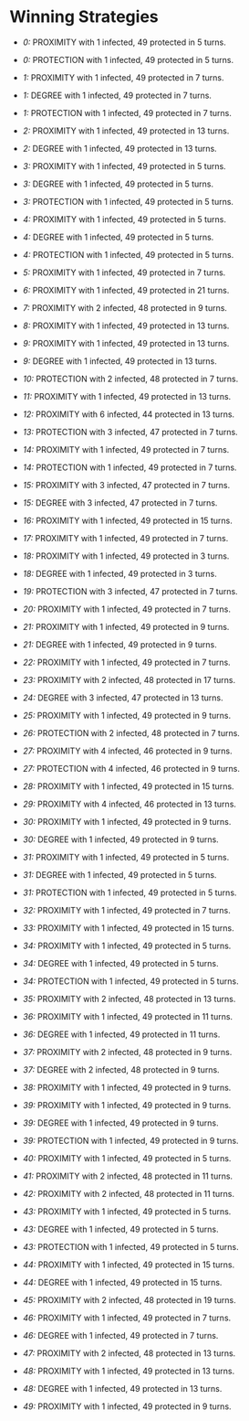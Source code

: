 # Winning Strategies

* _0:_ PROXIMITY with 1 infected, 49 protected in 5 turns.


* _0:_ PROTECTION with 1 infected, 49 protected in 5 turns.


* _1:_ PROXIMITY with 1 infected, 49 protected in 7 turns.


* _1:_ DEGREE with 1 infected, 49 protected in 7 turns.


* _1:_ PROTECTION with 1 infected, 49 protected in 7 turns.


* _2:_ PROXIMITY with 1 infected, 49 protected in 13 turns.


* _2:_ DEGREE with 1 infected, 49 protected in 13 turns.


* _3:_ PROXIMITY with 1 infected, 49 protected in 5 turns.


* _3:_ DEGREE with 1 infected, 49 protected in 5 turns.


* _3:_ PROTECTION with 1 infected, 49 protected in 5 turns.


* _4:_ PROXIMITY with 1 infected, 49 protected in 5 turns.


* _4:_ DEGREE with 1 infected, 49 protected in 5 turns.


* _4:_ PROTECTION with 1 infected, 49 protected in 5 turns.


* _5:_ PROXIMITY with 1 infected, 49 protected in 7 turns.


* _6:_ PROXIMITY with 1 infected, 49 protected in 21 turns.


* _7:_ PROXIMITY with 2 infected, 48 protected in 9 turns.


* _8:_ PROXIMITY with 1 infected, 49 protected in 13 turns.


* _9:_ PROXIMITY with 1 infected, 49 protected in 13 turns.


* _9:_ DEGREE with 1 infected, 49 protected in 13 turns.


* _10:_ PROTECTION with 2 infected, 48 protected in 7 turns.


* _11:_ PROXIMITY with 1 infected, 49 protected in 13 turns.


* _12:_ PROXIMITY with 6 infected, 44 protected in 13 turns.


* _13:_ PROTECTION with 3 infected, 47 protected in 7 turns.


* _14:_ PROXIMITY with 1 infected, 49 protected in 7 turns.


* _14:_ PROTECTION with 1 infected, 49 protected in 7 turns.


* _15:_ PROXIMITY with 3 infected, 47 protected in 7 turns.


* _15:_ DEGREE with 3 infected, 47 protected in 7 turns.


* _16:_ PROXIMITY with 1 infected, 49 protected in 15 turns.


* _17:_ PROXIMITY with 1 infected, 49 protected in 7 turns.


* _18:_ PROXIMITY with 1 infected, 49 protected in 3 turns.


* _18:_ DEGREE with 1 infected, 49 protected in 3 turns.


* _19:_ PROTECTION with 3 infected, 47 protected in 7 turns.


* _20:_ PROXIMITY with 1 infected, 49 protected in 7 turns.


* _21:_ PROXIMITY with 1 infected, 49 protected in 9 turns.


* _21:_ DEGREE with 1 infected, 49 protected in 9 turns.


* _22:_ PROXIMITY with 1 infected, 49 protected in 7 turns.


* _23:_ PROXIMITY with 2 infected, 48 protected in 17 turns.


* _24:_ DEGREE with 3 infected, 47 protected in 13 turns.


* _25:_ PROXIMITY with 1 infected, 49 protected in 9 turns.


* _26:_ PROTECTION with 2 infected, 48 protected in 7 turns.


* _27:_ PROXIMITY with 4 infected, 46 protected in 9 turns.


* _27:_ PROTECTION with 4 infected, 46 protected in 9 turns.


* _28:_ PROXIMITY with 1 infected, 49 protected in 15 turns.


* _29:_ PROXIMITY with 4 infected, 46 protected in 13 turns.


* _30:_ PROXIMITY with 1 infected, 49 protected in 9 turns.


* _30:_ DEGREE with 1 infected, 49 protected in 9 turns.


* _31:_ PROXIMITY with 1 infected, 49 protected in 5 turns.


* _31:_ DEGREE with 1 infected, 49 protected in 5 turns.


* _31:_ PROTECTION with 1 infected, 49 protected in 5 turns.


* _32:_ PROXIMITY with 1 infected, 49 protected in 7 turns.


* _33:_ PROXIMITY with 1 infected, 49 protected in 15 turns.


* _34:_ PROXIMITY with 1 infected, 49 protected in 5 turns.


* _34:_ DEGREE with 1 infected, 49 protected in 5 turns.


* _34:_ PROTECTION with 1 infected, 49 protected in 5 turns.


* _35:_ PROXIMITY with 2 infected, 48 protected in 13 turns.


* _36:_ PROXIMITY with 1 infected, 49 protected in 11 turns.


* _36:_ DEGREE with 1 infected, 49 protected in 11 turns.


* _37:_ PROXIMITY with 2 infected, 48 protected in 9 turns.


* _37:_ DEGREE with 2 infected, 48 protected in 9 turns.


* _38:_ PROXIMITY with 1 infected, 49 protected in 9 turns.


* _39:_ PROXIMITY with 1 infected, 49 protected in 9 turns.


* _39:_ DEGREE with 1 infected, 49 protected in 9 turns.


* _39:_ PROTECTION with 1 infected, 49 protected in 9 turns.


* _40:_ PROXIMITY with 1 infected, 49 protected in 5 turns.


* _41:_ PROXIMITY with 2 infected, 48 protected in 11 turns.


* _42:_ PROXIMITY with 2 infected, 48 protected in 11 turns.


* _43:_ PROXIMITY with 1 infected, 49 protected in 5 turns.


* _43:_ DEGREE with 1 infected, 49 protected in 5 turns.


* _43:_ PROTECTION with 1 infected, 49 protected in 5 turns.


* _44:_ PROXIMITY with 1 infected, 49 protected in 15 turns.


* _44:_ DEGREE with 1 infected, 49 protected in 15 turns.


* _45:_ PROXIMITY with 2 infected, 48 protected in 19 turns.


* _46:_ PROXIMITY with 1 infected, 49 protected in 7 turns.


* _46:_ DEGREE with 1 infected, 49 protected in 7 turns.


* _47:_ PROXIMITY with 2 infected, 48 protected in 13 turns.


* _48:_ PROXIMITY with 1 infected, 49 protected in 13 turns.


* _48:_ DEGREE with 1 infected, 49 protected in 13 turns.


* _49:_ PROXIMITY with 1 infected, 49 protected in 9 turns.


